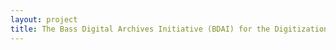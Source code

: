 ```yaml
--- 
layout: project 
title: The Bass Digital Archives Initiative (BDAI) for the Digitization of the Institutional, Cultural, and Artistic Holdings of the Bass Museum of Art and Expansion of Miami Beach’s Cultural Heritage and Preservation
---
```




